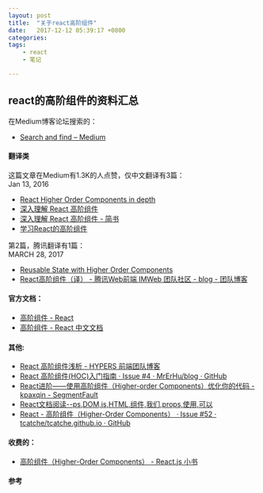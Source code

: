 ```yaml
---
layout: post
title:  "关于react高阶组件"
date:   2017-12-12 05:39:17 +0800
categories:  
tags: 
    - react
    - 笔记

---
```


## react的高阶组件的资料汇总 ##


在Medium博客论坛搜索的：  

* [Search and find – Medium](https://medium.com/search?q=higher-order-components) 

#### 翻译类 ####

这篇文章在Medium有1.3K的人点赞，仅中文翻译有3篇：  
Jan 13, 2016

* [React Higher Order Components in depth](https://medium.com/@franleplant/react-higher-order-components-in-depth-cf9032ee6c3e)
* [深入理解 React 高阶组件](https://zhuanlan.zhihu.com/p/24776678)
* [深入理解 React 高阶组件 - 简书](http://www.jianshu.com/p/0aae7d4d9bc1)
* [学习React的高阶组件](http://www.59m59s.com/blog/xue-xi-reactde-gao-jie-zu-jian/)


第2篇，腾讯翻译有1篇：  
MARCH 28, 2017  

* [Reusable State with Higher Order Components](https://daveceddia.com/extract-state-with-higher-order-components/)
* [React高阶组件（译） - 腾讯Web前端 IMWeb 团队社区 - blog - 团队博客](http://imweb.io/topic/5907038a2739bbed32f60dad)



#### 官方文档： ####

* [高阶组件 - React](https://discountry.github.io/react/docs/higher-order-components.html)
* [高阶组件 - React 中文文档](http://www.css88.com/react/docs/higher-order-components.html)

#### 其他: ####

* [React 高阶组件浅析 - HYPERS 前端团队博客](http://blog.hypers.io/2017/08/24/react-hoc-simple-analysis/)
* [React 高阶组件(HOC)入门指南 · Issue #4 · MrErHu/blog · GitHub](https://github.com/MrErHu/blog/issues/4)
* [React进阶——使用高阶组件（Higher-order Components）优化你的代码 - kpaxqin - SegmentFault](https://segmentfault.com/a/1190000004598113)
* [React文档阅读--ps,DOM,js,HTML,组件,我们,props,使用,可以](http://www.bijishequ.com/detail/262287?p=70)
* [React - 高阶组件（Higher-Order Components） · Issue #52 · tcatche/tcatche.github.io · GitHub](https://github.com/tcatche/tcatche.github.io/issues/52)

#### 收费的： ####

* [高阶组件（Higher-Order Components） - React.js 小书](http://huziketang.com/books/react/lesson28)

#### 参考 ####
